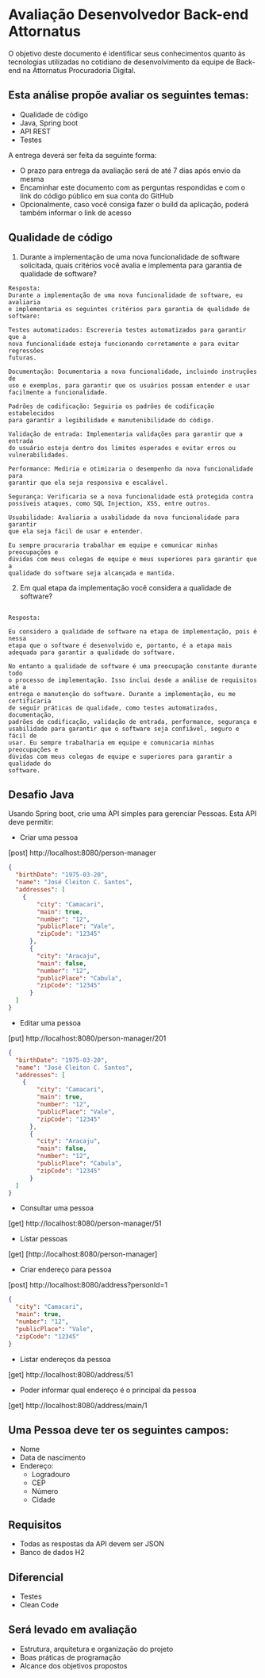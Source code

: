 # Avaliação Desenvolvedor Back-end Attornatus

O objetivo deste documento é identificar seus conhecimentos quanto às tecnologias utilizadas no cotidiano de desenvolvimento da equipe de Back-end na Attornatus Procuradoria Digital.

## Esta análise propõe avaliar os seguintes temas:

- Qualidade de código
- Java, Spring boot
- API REST
- Testes

A entrega deverá ser feita da seguinte forma:

- O prazo para entrega da avaliação será de até 7 dias após envio da mesma
- Encaminhar este documento com as perguntas respondidas e com o link do código público em sua conta do GitHub
- Opcionalmente, caso você consiga fazer o build da aplicação, poderá também informar o link de acesso

## Qualidade de código

1. Durante a implementação de uma nova funcionalidade de software solicitada, quais critérios você avalia e implementa para garantia de qualidade de software?

```
Resposta:
Durante a implementação de uma nova funcionalidade de software, eu avaliaria
e implementaria os seguintes critérios para garantia de qualidade de software:

Testes automatizados: Escreveria testes automatizados para garantir que a 
nova funcionalidade esteja funcionando corretamente e para evitar regressões 
futuras.

Documentação: Documentaria a nova funcionalidade, incluindo instruções de 
uso e exemplos, para garantir que os usuários possam entender e usar 
facilmente a funcionalidade.

Padrões de codificação: Seguiria os padrões de codificação estabelecidos 
para garantir a legibilidade e manutenibilidade do código.

Validação de entrada: Implementaria validações para garantir que a entrada 
do usuário esteja dentro dos limites esperados e evitar erros ou 
vulnerabilidades.

Performance: Mediria e otimizaria o desempenho da nova funcionalidade para 
garantir que ela seja responsiva e escalável.

Segurança: Verificaria se a nova funcionalidade está protegida contra 
possíveis ataques, como SQL Injection, XSS, entre outros.

Usuabilidade: Avaliaria a usabilidade da nova funcionalidade para garantir 
que ela seja fácil de usar e entender.

Eu sempre procuraria trabalhar em equipe e comunicar minhas preocupações e 
dúvidas com meus colegas de equipe e meus superiores para garantir que a 
qualidade do software seja alcançada e mantida.
```

2. Em qual etapa da implementação você considera a qualidade de software?

```

Resposta:

Eu considero a qualidade de software na etapa de implementação, pois é nessa
etapa que o software é desenvolvido e, portanto, é a etapa mais 
adequada para garantir a qualidade do software.

No entanto a qualidade de software é uma preocupação constante durante todo
o processo de implementação. Isso inclui desde a análise de requisitos até a 
entrega e manutenção do software. Durante a implementação, eu me certificaria
de seguir práticas de qualidade, como testes automatizados, documentação, 
padrões de codificação, validação de entrada, performance, segurança e 
usabilidade para garantir que o software seja confiável, seguro e fácil de 
usar. Eu sempre trabalharia em equipe e comunicaria minhas preocupações e 
dúvidas com meus colegas de equipe e superiores para garantir a qualidade do 
software.

```

## Desafio Java

Usando Spring boot, crie uma API simples para gerenciar Pessoas. Esta API deve permitir:  

- Criar uma pessoa

[post] http://localhost:8080/person-manager

```json
{
  "birthDate": "1975-03-20",
  "name": "José Cleiton C. Santos",
  "addresses": [
    {
        "city": "Camacari",
        "main": true,
        "number": "12",
        "publicPlace": "Vale",
        "zipCode": "12345"
      },
      {
        "city": "Aracaju",
        "main": false,
        "number": "12",
        "publicPlace": "Cabula",
        "zipCode": "12345"
      }
  ]
}
```

- Editar uma pessoa

[put] http://localhost:8080/person-manager/201

```json
{
  "birthDate": "1975-03-20",
  "name": "José Cleiton C. Santos",
  "addresses": [
    {
        "city": "Camacari",
        "main": true,
        "number": "12",
        "publicPlace": "Vale",
        "zipCode": "12345"
      },
      {
        "city": "Aracaju",
        "main": false,
        "number": "12",
        "publicPlace": "Cabula",
        "zipCode": "12345"
      }
  ]
}
```

- Consultar uma pessoa

[get] http://localhost:8080/person-manager/51

- Listar pessoas
  

[get] [http://localhost:8080/person-manager]

- Criar endereço para pessoa

[post] http://localhost:8080/address?personId=1

```json
{
  "city": "Camacari",
  "main": true,
  "number": "12",
  "publicPlace": "Vale",
  "zipCode": "12345"
}
```

- Listar endereços da pessoa

[get] http://localhost:8080/address/51

- Poder informar qual endereço é o principal da pessoa  

[get] http://localhost:8080/address/main/1

## Uma Pessoa deve ter os seguintes campos:  

- Nome
- Data de nascimento
- Endereço:
  - Logradouro
  - CEP
  - Número
  - Cidade

## Requisitos  

- Todas as respostas da API devem ser JSON  
- Banco de dados H2

## Diferencial

- Testes
- Clean Code

## Será levado em avaliação 

- Estrutura, arquitetura e organização do projeto  
- Boas práticas de programação  
- Alcance dos objetivos propostos
